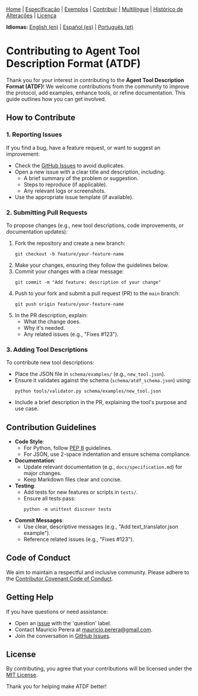 [Home](index.md) | [Especificação](specification.md) | [Exemplos](examples.md) | [Contribuir](contributing.md) | [Multilíngue](multilingual.md) | [Histórico de Alterações](changelog.md) | [Licença](license.md)

**Idiomas:** [English (en)](../en/contributing.md) | [Español (es)](../es/contributing.md) | [Português (pt)](contributing.md)

# Contributing to Agent Tool Description Format (ATDF)

Thank you for your interest in contributing to the **Agent Tool Description Format (ATDF)**! We welcome contributions from the community to improve the protocol, add examples, enhance tools, or refine documentation. This guide outlines how you can get involved.

## How to Contribute

### 1. Reporting Issues
If you find a bug, have a feature request, or want to suggest an improvement:
- Check the [GitHub Issues](https://github.com/MauricioPerera/agent-tool-description-format/issues) to avoid duplicates.
- Open a new issue with a clear title and description, including:
  - A brief summary of the problem or suggestion.
  - Steps to reproduce (if applicable).
  - Any relevant logs or screenshots.
- Use the appropriate issue template (if available).

### 2. Submitting Pull Requests
To propose changes (e.g., new tool descriptions, code improvements, or documentation updates):
1. Fork the repository and create a new branch:
   ```
   git checkout -b feature/your-feature-name
   ```
2. Make your changes, ensuring they follow the guidelines below.
3. Commit your changes with a clear message:
   ```
   git commit -m "Add feature: description of your change"
   ```
4. Push to your fork and submit a pull request (PR) to the `main` branch:
   ```
   git push origin feature/your-feature-name
   ```
5. In the PR description, explain:
   - What the change does.
   - Why it's needed.
   - Any related issues (e.g., "Fixes #123").

### 3. Adding Tool Descriptions
To contribute new tool descriptions:
- Place the JSON file in `schema/examples/` (e.g., `new_tool.json`).
- Ensure it validates against the schema (`schema/atdf_schema.json`) using:
  ```
  python tools/validator.py schema/examples/new_tool.json
  ```
- Include a brief description in the PR, explaining the tool's purpose and use case.

## Contribution Guidelines
- **Code Style**:
  - For Python, follow [PEP 8](https://www.python.org/dev/peps/pep-0008/) guidelines.
  - For JSON, use 2-space indentation and ensure schema compliance.
- **Documentation**:
  - Update relevant documentation (e.g., `docs/specification.md`) for major changes.
  - Keep Markdown files clear and concise.
- **Testing**:
  - Add tests for new features or scripts in `tests/`.
  - Ensure all tests pass:
    ```
    python -m unittest discover tests
    ```
- **Commit Messages**:
  - Use clear, descriptive messages (e.g., "Add text_translator.json example").
  - Reference related issues (e.g., "Fixes #123").

## Code of Conduct
We aim to maintain a respectful and inclusive community. Please adhere to the [Contributor Covenant Code of Conduct](https://www.contributor-covenant.org/version/2/0/code_of_conduct/).

## Getting Help
If you have questions or need assistance:
- Open an [issue](https://github.com/MauricioPerera/agent-tool-description-format/issues) with the 'question' label.
- Contact Mauricio Perera at [mauricio.perera@gmail.com](mailto:mauricio.perera@gmail.com).
- Join the conversation in [GitHub Issues](https://github.com/MauricioPerera/agent-tool-description-format/issues).

## License
By contributing, you agree that your contributions will be licensed under the [MIT License](../../LICENSE).

Thank you for helping make ATDF better!
